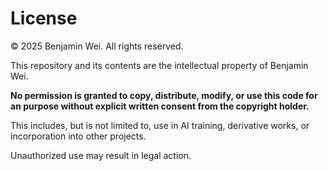 # License

© 2025 Benjamin Wei. All rights reserved.

This repository and its contents are the intellectual property of Benjamin Wei.

**No permission is granted to copy, distribute, modify, or use this code for an purpose without explicit written consent from the copyright holder.**

This includes, but is not limited to, use in AI training, derivative works, or incorporation into other projects.

Unauthorized use may result in legal action.
